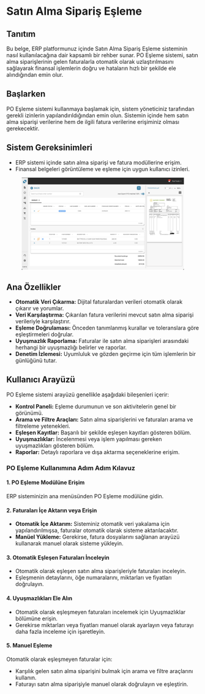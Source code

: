 # Satın Alma Sipariş Eşleme

## Tanıtım

Bu belge, ERP platformunuz içinde Satın Alma Sipariş Eşleme sisteminin nasıl kullanılacağına dair kapsamlı bir rehber sunar. PO Eşleme sistemi, satın alma siparişlerinin gelen faturalarla otomatik olarak uzlaştırılmasını sağlayarak finansal işlemlerin doğru ve hataların hızlı bir şekilde ele alındığından emin olur.

## Başlarken

PO Eşleme sistemi kullanmaya başlamak için, sistem yöneticiniz tarafından gerekli izinlerin yapılandırıldığından emin olun. Sistemin içinde hem satın alma siparişi verilerine hem de ilgili fatura verilerine erişiminiz olması gerekecektir.

## Sistem Gereksinimleri

* ERP sistemi içinde satın alma siparişi ve fatura modüllerine erişim.
* Finansal belgeleri görüntüleme ve eşleme için uygun kullanıcı izinleri.

<figure><img src="../../.gitbook/assets/Bildschirmfoto 2024-05-10 um 23.08.00.png" alt=""><figcaption></figcaption></figure>

## Ana Özellikler

* **Otomatik Veri Çıkarma:** Dijital faturalardan verileri otomatik olarak çıkarır ve yorumlar.
* **Veri Karşılaştırma:** Çıkarılan fatura verilerini mevcut satın alma siparişi verileriyle karşılaştırır.
* **Eşleme Doğrulaması:** Önceden tanımlanmış kurallar ve toleranslara göre eşleştirmeleri doğrular.
* **Uyuşmazlık Raporlama:** Faturalar ile satın alma siparişleri arasındaki herhangi bir uyuşmazlığı belirler ve raporlar.
* **Denetim İzlemesi:** Uyumluluk ve gözden geçirme için tüm işlemlerin bir günlüğünü tutar.

## Kullanıcı Arayüzü

PO Eşleme sistemi arayüzü genellikle aşağıdaki bileşenleri içerir:

* **Kontrol Paneli:** Eşleme durumunun ve son aktivitelerin genel bir görünümü.
* **Arama ve Filtre Araçları:** Satın alma siparişlerini ve faturaları arama ve filtreleme yetenekleri.
* **Eşleşen Kayıtlar:** Başarılı bir şekilde eşleşen kayıtları gösteren bölüm.
* **Uyuşmazlıklar:** İncelenmesi veya işlem yapılması gereken uyuşmazlıkları gösteren bölüm.
* **Raporlar:** Detaylı raporlara ve dışa aktarma seçeneklerine erişim.

### PO Eşleme Kullanımına Adım Adım Kılavuz

#### 1. PO Eşleme Modülüne Erişim

ERP sisteminizin ana menüsünden PO Eşleme modülüne gidin.

#### 2. Faturaları İçe Aktarın veya Erişin

* **Otomatik İçe Aktarım:** Sisteminiz otomatik veri yakalama için yapılandırılmışsa, faturalar otomatik olarak sisteme aktarılacaktır.
* **Manüel Yükleme:** Gerekirse, fatura dosyalarını sağlanan arayüzü kullanarak manuel olarak sisteme yükleyin.

#### 3. Otomatik Eşleşen Faturaları İnceleyin

* Otomatik olarak eşleşen satın alma siparişleriyle faturaları inceleyin.
* Eşleşmenin detaylarını, öğe numaralarını, miktarları ve fiyatları doğrulayın.

#### 4. Uyuşmazlıkları Ele Alın

* Otomatik olarak eşleşmeyen faturaları incelemek için Uyuşmazlıklar bölümüne erişin.
* Gerekirse miktarları veya fiyatları manuel olarak ayarlayın veya faturayı daha fazla inceleme için işaretleyin.

#### 5. Manuel Eşleme

Otomatik olarak eşleşmeyen faturalar için:

* Karşılık gelen satın alma siparişini bulmak için arama ve filtre araçlarını kullanın.
* Faturayı satın alma siparişiyle manuel olarak doğrulayın ve eşleştirin.
